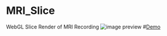 # MRI_Slice
WebGL Slice Render of MRI Recording
![image preview](https://github.com/RaduCiucu/mrislice/blob/master/g498.png)
#[Demo](https://raduciucu.github.io/mrislice)
